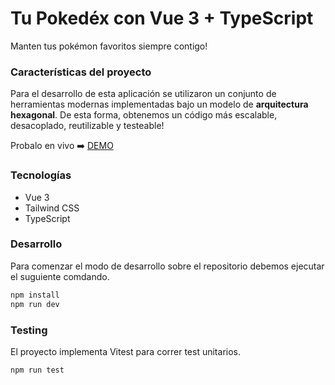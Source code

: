 # Tu Pokedéx con Vue 3 + TypeScript

Manten tus pokémon favoritos siempre contigo!

### Características del proyecto

Para el desarrollo de esta aplicación se utilizaron un conjunto de herramientas modernas implementadas bajo un modelo de **arquitectura hexagonal**. De esta forma, obtenemos un código más escalable, desacoplado, reutilizable y testeable!

Probalo en vivo ➡️ [DEMO](https://vue3-ts-pokedex.netlify.app/)

### Tecnologías

- Vue 3
- Tailwind CSS
- TypeScript

### Desarrollo

Para comenzar el modo de desarrollo sobre el repositorio debemos ejecutar el suguiente comdando.

```bash
npm install
npm run dev
```

### Testing

El proyecto implementa Vitest para correr test unitarios.

```bash
npm run test
```
